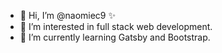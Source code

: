 - 👋 Hi, I’m @naomiec9 ✨
- 👀 I’m interested in full stack web development.
- 🌱 I’m currently learning Gatsby and Bootstrap.
